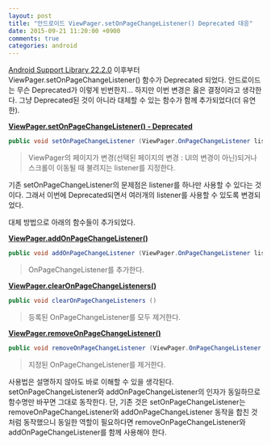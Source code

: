 ```yaml
---
layout: post
title: "안드로이드 ViewPager.setOnPageChangeListener() Deprecated 대응"
date: 2015-09-21 11:20:00 +0900
comments: true
categories: android
---
```

[Android Support Library 22.2.0](https://developer.android.com/intl/ko/tools/support-library/index.html) 이후부터 ViewPager.setOnPageChangeListener() 함수가 Deprecated 되었다. 안드로이드는 무슨 Deprecated가 이렇게 빈번한지... 하지만 이번 변경은 옳은 결정이라고 생각한다. 그냥 Deprecated된 것이 아니라 대체할 수 있는 함수가 함께 추가되었다(더 유연한).

**[ViewPager.setOnPageChangeListener() - Deprecated](https://developer.android.com/intl/ko/reference/android/support/v4/view/ViewPager.html#setOnPageChangeListener%28android.support.v4.view.ViewPager.OnPageChangeListener%29)**

```java
public void setOnPageChangeListener (ViewPager.OnPageChangeListener listener)
```
> ViewPager의 페이지가 변경(선택된 페이지의 변경 : UI의 변경이 아닌)되거나 스크롤이 이동될 때 불려지는 listener를 지정한다.

기존 setOnPageChangeListener의 문제점은 listener를 하나만 사용할 수 있다는 것이다. 그래서 이번에 Deprecated되면서 여러개의 listener를 사용할 수 있도록 변경되었다.

대체 방법으로 아래의 함수들이 추가되었다.

**[ViewPager.addOnPageChangeListener()](https://developer.android.com/intl/ko/reference/android/support/v4/view/ViewPager.html#addOnPageChangeListener%28android.support.v4.view.ViewPager.OnPageChangeListener%29)**

```java
public void addOnPageChangeListener (ViewPager.OnPageChangeListener listener)
```

> OnPageChangeListener를 추가한다.

**[ViewPager.clearOnPageChangeListeners()](https://developer.android.com/intl/ko/reference/android/support/v4/view/ViewPager.html#clearOnPageChangeListeners%28%29)**

```java
public void clearOnPageChangeListeners ()
```

> 등록된 OnPageChangeListener를 모두 제거한다.

**[ViewPager.removeOnPageChangeListener()](https://developer.android.com/intl/ko/reference/android/support/v4/view/ViewPager.html#removeOnPageChangeListener%28android.support.v4.view.ViewPager.OnPageChangeListener%29)**

```java
public void removeOnPageChangeListener (ViewPager.OnPageChangeListener listener)
```

> 지정된 OnPageChangeListener를 제거한다.

사용법은 설명하지 않아도 바로 이해할 수 있을 생각된다. setOnPageChangeListener와 addOnPageChangeListener의 인자가 동일하므로 함수명만 바꾸면 그대로 동작한다. 단, 기존 것은 setOnPageChangeListener는 removeOnPageChangeListener와 addOnPageChangeListener 동작을 합친 것처럼 동작했으니 동일한 역할이 필요하다면 removeOnPageChangeListener와 addOnPageChangeListener를 함께 사용해야 한다.